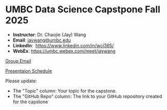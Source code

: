# UMBC Data Science Capstpone Fall 2025

- **Instructor**: Dr. Chaojie (Jay) Wang
- **Email**: jaywang@umbc.edu
- **LinkedIn**:  https://www.linkedin.com/in/wcj365/
- **WebEx**: https://umbc.webex.com/meet/jaywang

[Group Email](mailto://umbc_data606_fall2025@googlegroups.com)

[Presentaion Schedule](https://docs.google.com/spreadsheets/d/1IU-3MEbd0uVJ3FjNdzbhLIJow9dnaL6AKFLinMuG0bk/edit?usp=sharing)


Please update:

- The "Topic" column: Your topic for the capstone.
- The "GitHub Repo" column: The link to your GitHub repository created for the capstone
